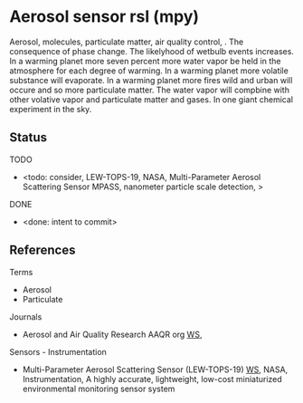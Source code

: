 # Aerosol sensor rsl (mpy)

Aerosol, molecules, particulate matter, air quality control, . The consequence of phase change. The likelyhood of wetbulb events increases. In a warming planet more seven percent more water vapor be held in the atmosphere for each degree of warming. In a warming planet more volatile substance will evaporate. In a warming planet more fires wild and urban will occure and so more particulate matter. The water vapor will compbine with other volative vapor and particulate matter and gases. In one giant chemical experiment in the sky. 

## Status
TODO
* <todo: consider, LEW-TOPS-19, NASA, Multi-Parameter Aerosol Scattering Sensor MPASS, nanometer particle scale detection, >

DONE
* <done: intent to commit>

## References

Terms
* Aerosol
* Particulate

Journals
* Aerosol and Air Quality Research AAQR org [WS](https://aaqr.org/categories/low-cost-sensors), 

Sensors - Instrumentation
* Multi-Parameter Aerosol Scattering Sensor (LEW-TOPS-19) [WS](https://technology.nasa.gov/patent/LEW-TOPS-19), NASA, Instrumentation, A highly accurate, lightweight, low-cost miniaturized environmental monitoring sensor system